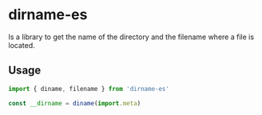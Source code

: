 # dirname-es

Is a library to get the name of the directory and the filename where a file is located.

## Usage 

```javascript
import { diname, filename } from 'dirname-es'

const __dirname = diname(import.meta)
```
